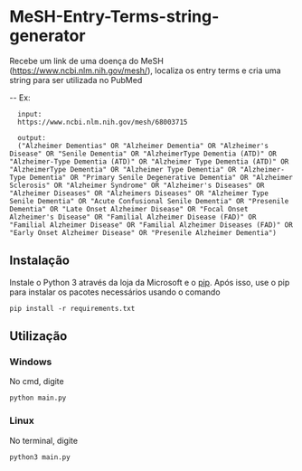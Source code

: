# MeSH-Entry-Terms-string-generator
Recebe um link de uma doença do MeSH (https://www.ncbi.nlm.nih.gov/mesh/), localiza os entry terms e cria uma string para ser utilizada no PubMed

-- Ex:

      input: 
      https://www.ncbi.nlm.nih.gov/mesh/68003715
      
      output: 
      ("Alzheimer Dementias" OR "Alzheimer Dementia" OR "Alzheimer's Disease" OR "Senile Dementia" OR "AlzheimerType Dementia (ATD)" OR "Alzheimer-Type Dementia (ATD)" OR "Alzheimer Type Dementia (ATD)" OR "AlzheimerType Dementia" OR "Alzheimer Type Dementia" OR "Alzheimer-Type Dementia" OR "Primary Senile Degenerative Dementia" OR "Alzheimer Sclerosis" OR "Alzheimer Syndrome" OR "Alzheimer's Diseases" OR "Alzheimer Diseases" OR "Alzheimers Diseases" OR "Alzheimer Type Senile Dementia" OR "Acute Confusional Senile Dementia" OR "Presenile Dementia" OR "Late Onset Alzheimer Disease" OR "Focal Onset Alzheimer's Disease" OR "Familial Alzheimer Disease (FAD)" OR "Familial Alzheimer Disease" OR "Familial Alzheimer Diseases (FAD)" OR "Early Onset Alzheimer Disease" OR "Presenile Alzheimer Dementia")

## Instalação
Instale o Python 3 através da loja da Microsoft e o [pip](https://pip.pypa.io/en/stable/). Após isso, use o pip para instalar os pacotes necessários usando o comando
```
pip install -r requirements.txt
```
## Utilização
### Windows
No cmd, digite
```
python main.py
```
### Linux
No terminal, digite
```
python3 main.py
```
